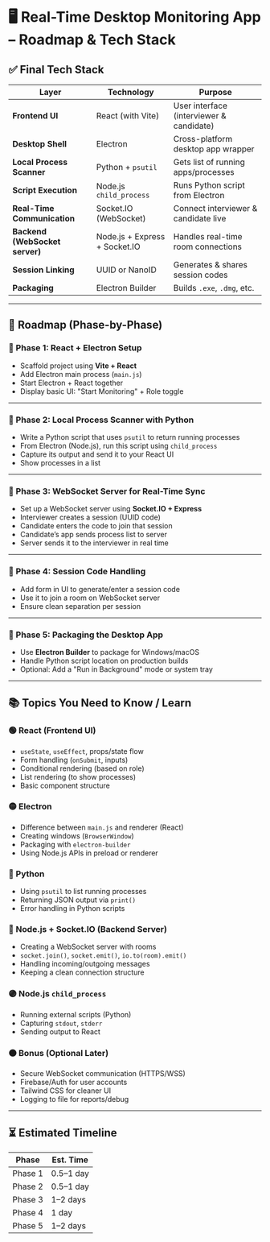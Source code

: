 # 🖥️ Real-Time Desktop Monitoring App – Roadmap & Tech Stack

## ✅ Final Tech Stack

| Layer                      | Technology                      | Purpose                                   |
|---------------------------|----------------------------------|-------------------------------------------|
| **Frontend UI**           | React (with Vite)                | User interface (interviewer & candidate)  |
| **Desktop Shell**         | Electron                         | Cross-platform desktop app wrapper        |
| **Local Process Scanner** | Python + `psutil`                | Gets list of running apps/processes       |
| **Script Execution**      | Node.js `child_process`          | Runs Python script from Electron          |
| **Real-Time Communication** | Socket.IO (WebSocket)         | Connect interviewer & candidate live      |
| **Backend (WebSocket server)** | Node.js + Express + Socket.IO | Handles real-time room connections        |
| **Session Linking**       | UUID or NanoID                   | Generates & shares session codes          |
| **Packaging**             | Electron Builder                 | Builds `.exe`, `.dmg`, etc.               |

---

## 📍 Roadmap (Phase-by-Phase)

### 🔹 Phase 1: React + Electron Setup
- Scaffold project using **Vite + React**
- Add Electron main process (`main.js`)
- Start Electron + React together
- Display basic UI: "Start Monitoring" + Role toggle

---

### 🔹 Phase 2: Local Process Scanner with Python
- Write a Python script that uses `psutil` to return running processes
- From Electron (Node.js), run this script using `child_process`
- Capture its output and send it to your React UI
- Show processes in a list

---

### 🔹 Phase 3: WebSocket Server for Real-Time Sync
- Set up a WebSocket server using **Socket.IO + Express**
- Interviewer creates a session (UUID code)
- Candidate enters the code to join that session
- Candidate’s app sends process list to server
- Server sends it to the interviewer in real time

---

### 🔹 Phase 4: Session Code Handling
- Add form in UI to generate/enter a session code
- Use it to join a room on WebSocket server
- Ensure clean separation per session

---

### 🔹 Phase 5: Packaging the Desktop App
- Use **Electron Builder** to package for Windows/macOS
- Handle Python script location on production builds
- Optional: Add a "Run in Background" mode or system tray

---

## 📚 Topics You Need to Know / Learn

### 🟢 React (Frontend UI)
- `useState`, `useEffect`, props/state flow
- Form handling (`onSubmit`, inputs)
- Conditional rendering (based on role)
- List rendering (to show processes)
- Basic component structure

### 🟡 Electron
- Difference between `main.js` and renderer (React)
- Creating windows (`BrowserWindow`)
- Packaging with `electron-builder`
- Using Node.js APIs in preload or renderer

### 🔵 Python
- Using `psutil` to list running processes
- Returning JSON output via `print()`
- Error handling in Python scripts

### 🔴 Node.js + Socket.IO (Backend Server)
- Creating a WebSocket server with rooms
- `socket.join()`, `socket.emit()`, `io.to(room).emit()`
- Handling incoming/outgoing messages
- Keeping a clean connection structure

### 🟣 Node.js `child_process`
- Running external scripts (Python)
- Capturing `stdout`, `stderr`
- Sending output to React

### 🟠 Bonus (Optional Later)
- Secure WebSocket communication (HTTPS/WSS)
- Firebase/Auth for user accounts
- Tailwind CSS for cleaner UI
- Logging to file for reports/debug

---

## ⏳ Estimated Timeline

| Phase    | Est. Time   |
|----------|-------------|
| Phase 1  | 0.5–1 day   |
| Phase 2  | 0.5–1 day   |
| Phase 3  | 1–2 days    |
| Phase 4  | 1 day       |
| Phase 5  | 1–2 days    |

